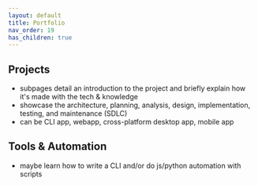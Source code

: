 ```yaml
---
layout: default
title: Portfolio
nav_order: 19
has_children: true
---
```

## Projects
- subpages detail an introduction to the project and briefly explain how it's made with the tech & knowledge
- showcase the architecture, planning, analysis, design, implementation, testing, and maintenance (SDLC)
- can be CLI app, webapp, cross-platform desktop app, mobile app
## Tools & Automation
- maybe learn how to write a CLI and/or do js/python automation with scripts